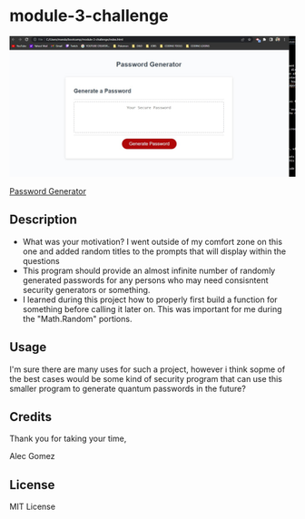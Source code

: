 # module-3-challenge
<img src="./assets/module-3-pic.jpg">

<a href="https://mandaark17.github.io/module-3-challenge/">Password Generator</a>

## Description

- What was your motivation? I went outside of my comfort zone on this one and added random titles to the prompts that will display within the questions
- This program should provide an almost infinite number of randomly generated passwords for any persons who may need consisntent security generators or something.
- I learned during this project how to properly first build a function for something before calling it later on. This was important for me during the "Math.Random" portions.

## Usage

I'm sure there are many uses for such a project, however i think sopme of the best cases would be some kind of security program that can use this smaller program to generate quantum passwords in the future?

## Credits

Thank you for taking your time,

Alec Gomez

## License
MIT License